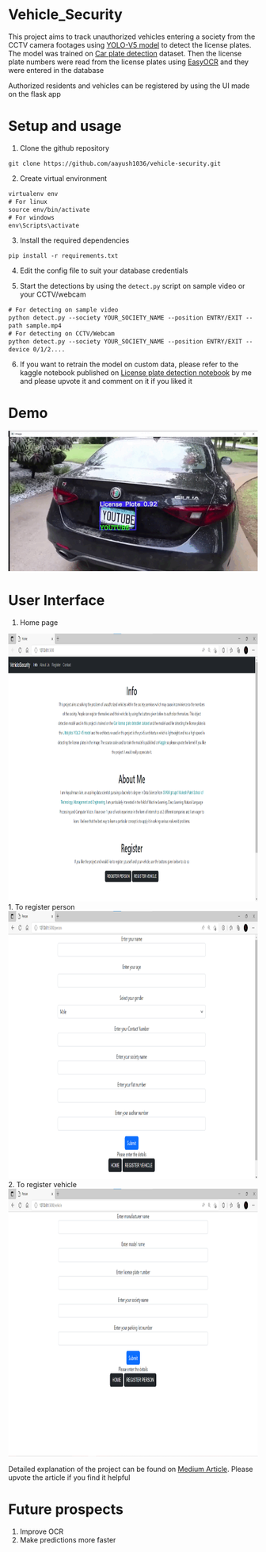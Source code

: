 # Vehicle_Security

This project aims to track unauthorized vehicles entering a society from the CCTV camera footages using <a href="https://github.com/ultralytics/yolov5">YOLO-V5 model</a> to detect the license plates. The model was trained on <a href="https://www.kaggle.com/datasets/andrewmvd/car-plate-detection">Car plate detection</a> dataset. Then the license plate numbers were read from the license plates using <a href="https://github.com/JaidedAI/EasyOCR">EasyOCR</a> and they were entered in the database 

Authorized residents and vehicles can be registered by using the UI made on the flask app 

# Setup and usage 

1. Clone the github repository
```
git clone https://github.com/aayush1036/vehicle-security.git
```

2. Create virtual environment
```
virtualenv env 
# For linux 
source env/bin/activate
# For windows 
env\Scripts\activate
```

3. Install the required dependencies 
```
pip install -r requirements.txt
```

4. Edit the config file to suit your database credentials

5. Start the detections by using the ```detect.py``` script on sample video or your CCTV/webcam
```
# For detecting on sample video
python detect.py --society YOUR_SOCIETY_NAME --position ENTRY/EXIT --path sample.mp4
# For detecting on CCTV/Webcam
python detect.py --society YOUR_SOCIETY_NAME --position ENTRY/EXIT --device 0/1/2....
```

6. If you want to retrain the model on custom data, please refer to the kaggle notebook published on <a href="https://www.kaggle.com/code/aayusmaanjain/license-plate-detection/">License plate detection notebook</a> by me and please upvote it and comment on it if you liked it

# Demo 
<img src="assets/working.gif">

# User Interface 
1. Home page <br>
<img src="assets/homepage.png" width = 960px height=540px>
1. To register person <br>
<img src="assets/register_person.png" width = 960px height=540px>
2. To register vehicle <br>
<img src="assets/register_vehicle.png" width = 960px height=540px>

Detailed explanation of the project can be found on <a href="https://aayushmaan1306.medium.com/residential-safety-solutions-with-yolo-v5-b61801361cd9">Medium Article</a>. Please upvote the article if you find it helpful

# Future prospects 
1. Improve OCR 
2. Make predictions more faster